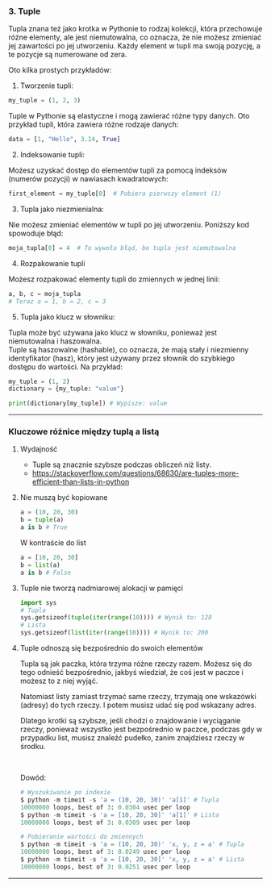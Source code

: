 ### 3. Tuple

Tupla znana też jako krotka w Pythonie to rodzaj kolekcji, która przechowuje różne elementy, ale jest niemutowalna, co oznacza, że nie możesz zmieniać jej zawartości po jej utworzeniu. Każdy element w tupli ma swoją pozycję, a te pozycje są numerowane od zera.

Oto kilka prostych przykładów:

1. Tworzenie tupli:

```python
my_tuple = (1, 2, 3)
```

Tuple w Pythonie są elastyczne i mogą zawierać różne typy danych. Oto przykład tupli, która zawiera różne rodzaje danych:

```python
data = [1, "Hello", 3.14, True]
```

2. Indeksowanie tupli:

Możesz uzyskać dostęp do elementów tupli za pomocą indeksów (numerów pozycji) w nawiasach kwadratowych:
```python
first_element = my_tuple[0]  # Pobiera pierwszy element (1)
```

3. Tupla jako niezmienialna:

Nie możesz zmieniać elementów w tupli po jej utworzeniu. Poniższy kod spowoduje błąd:
```python
moja_tupla[0] = 4  # To wywoła błąd, bo tupla jest niemutowalna
```

4. Rozpakowanie tupli

Możesz rozpakować elementy tupli do zmiennych w jednej linii:
```python
a, b, c = moja_tupla
# Teraz a = 1, b = 2, c = 3
```

5. Tupla jako klucz w słowniku:

Tupla może być używana jako klucz w słowniku, ponieważ jest niemutowalna i haszowalna. <br>
Tuple są haszowalne (hashable), co oznacza, że mają stały i niezmienny identyfikator (hasz), który jest używany przez słownik do szybkiego dostępu do wartości.
Na przykład:
```python
my_tuple = (1, 2)
dictionary = {my_tuple: "value"}

print(dictionary[my_tuple]) # Wypisze: value
```
<hr>

### Kluczowe różnice między tuplą a listą

1. Wydajność
    * Tuple są znacznie szybsze podczas obliczeń niż listy.
    * https://stackoverflow.com/questions/68630/are-tuples-more-efficient-than-lists-in-python

2. Nie muszą być kopiowane
   ```python
   a = (10, 20, 30)
   b = tuple(a)
   a is b # True
   ```
   W kontraście do list
   ```python
   a = [10, 20, 30]
   b = list(a)
   a is b # False
   ```
3. Tuple nie tworzą nadmiarowej alokacji w pamięci
   ```python
   import sys
   # Tupla
   sys.getsizeof(tuple(iter(range(10)))) # Wynik to: 128
   # Lista
   sys.getsizeof(list(iter(range(10)))) # Wynik to: 200
   ```

4. Tuple odnoszą się bezpośrednio do swoich elementów

   Tupla są jak paczka, która trzyma różne rzeczy razem. Możesz się do tego odnieść bezpośrednio, jakbyś wiedział, że coś jest w paczce i możesz to z niej wyjąć.
   
   Natomiast listy zamiast trzymać same rzeczy, trzymają one wskazówki (adresy) do tych rzeczy. I potem musisz udać się pod wskazany adres.
   
   Dlatego krotki są szybsze, jeśli chodzi o znajdowanie i wyciąganie rzeczy, ponieważ wszystko jest bezpośrednio w paczce, podczas gdy w przypadku list, musisz znaleźć pudełko, zanim znajdziesz rzeczy w środku.

   <br>
   
   Dowód:
   ```python
   # Wyszukiwanie po indexie
   $ python -m timeit -s 'a = (10, 20, 30)' 'a[1]' # Tupla
   10000000 loops, best of 3: 0.0304 usec per loop
   $ python -m timeit -s 'a = [10, 20, 30]' 'a[1]' # Lista
   10000000 loops, best of 3: 0.0309 usec per loop
   
   # Pobieranie wartości do zmiennych
   $ python -m timeit -s 'a = (10, 20, 30)' 'x, y, z = a' # Tupla
   10000000 loops, best of 3: 0.0249 usec per loop
   $ python -m timeit -s 'a = [10, 20, 30]' 'x, y, z = a' # Lista
   10000000 loops, best of 3: 0.0251 usec per loop
   ```
   
<hr>